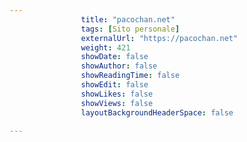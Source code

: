 ---
                title: "pacochan.net"
                tags: [Sito personale]
                externalUrl: "https://pacochan.net"
                weight: 421
                showDate: false
                showAuthor: false
                showReadingTime: false
                showEdit: false
                showLikes: false
                showViews: false
                layoutBackgroundHeaderSpace: false
                ---

